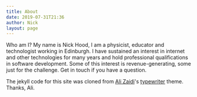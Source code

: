 ```yaml
---
title: About
date: 2019-07-31T21:36
author: Nick
layout: page
---
```


Who am I? My name is Nick Hood, I am a physicist, educator and technologist working in Edinburgh. I have sustained an interest in internet and other technologies for many years and hold professional qualifications in software development. Some of this interest is revenue-generating, some just for the challenge. Get in touch if you have a question.

The jekyll code for this site was cloned from [Ali Zaidi](https://github.com/alixedi)'s [typewriter](https://github.com/alixedi/typewriter) theme. Thanks, Ali.